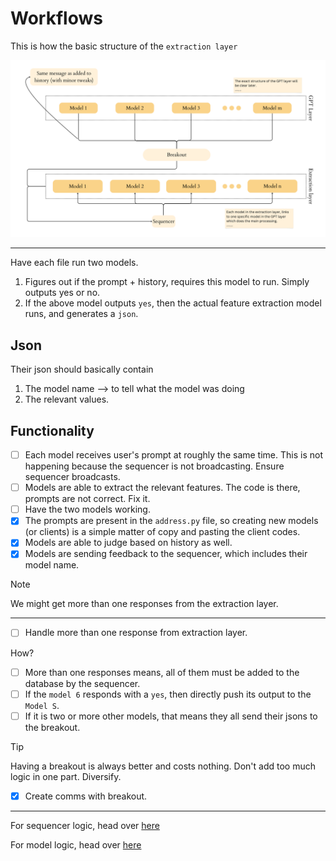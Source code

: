 # Workflows

This is how the basic structure of the `extraction layer`

![Extraction layer](./idea/ExtractionLayer.png)

---

Have each file run two models. 
1. Figures out if the prompt + history, requires this model to run. Simply outputs yes or no.
2. If the above model outputs `yes`, then the actual feature extraction model runs, and generates a `json`.

## Json

Their json should basically contain

1. The model name --> to tell what the model was doing
2. The relevant values.

## Functionality

- [ ] Each model receives user's prompt at roughly the same time. This is not happening because the sequencer is not broadcasting. Ensure sequencer broadcasts.
- [ ] Models are able to extract the relevant features. The code is there, prompts are not correct. Fix it.
- [ ] Have the two models working.
- [x] The prompts are present in the `address.py` file, so creating new models (or clients) is a simple matter of copy and pasting the client codes.
- [x] Models are able to judge based on history as well. 
- [x] Models are sending feedback to the sequencer, which includes their model name.

> [!NOTE]
> We might get more than one responses from the extraction layer. 

---

- [ ] Handle more than one response from extraction layer.

How? 

- [ ] More than one responses means, all of them must be added to the database by the sequencer.
- [ ] If the `model 6` responds with a `yes`, then directly push its output to the `Model S`. 
- [ ] If it is two or more other models, that means they all send their jsons to the breakout.

> [!TIP]
> Having a breakout is always better and costs nothing. Don't add too much logic in one part. Diversify.

- [x] Create comms with breakout.

---

For sequencer logic, head over [here](../Sequencer/idea/Workflow_sequencer.md)

For model logic, head over [here](./idea/Workflow_clients.md)